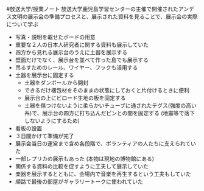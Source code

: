 #放送大学/授業ノート 
放送大学鹿児島学習センターの主催で開催されたアンデス文明の展示会の準備プロセスと、展示された資料を見ることで、展示会の実際について学ぶ

- 写真・説明を載せたボードの用意
- 重要な２人の日本人研究者に関する資料も展示していた
- 四方から見れる展示台のうえに土器を展示する
- 壁面だけでなく、展示台を並べて作った島でも展示する
- 吊るすためのレール、ワイヤー、フックも活用する
- 土器を展示台に固定する
	- 土器をダンボールから開封
	- できるだけ梱包材をそのままの状態にしておくと片付けるときに便利
	- 展示台の上にビロード生地の板を固定する
	- 土器を傷つけないように柔らかいチューブに通されたテグス(強度の高い糸)で、展示台の四方に打ち込んだピンとの間を固定する (地震等で落下しないようにするため)
- 看板の設置
- ３日間かけて準備が完了
- 展示会当日の運営まで含め各段階で、ボランティアの人たちに支えられていた
- 一部レプリカの展示もあった (本物は現地の博物館にある)
- 関係する資料の比較を促すように工夫して展示していた
- 楽器を展示するとともに、会場内で音楽を再生するという工夫もしていた
- 順路で最後の部屋がギャラリートークに使われていた
